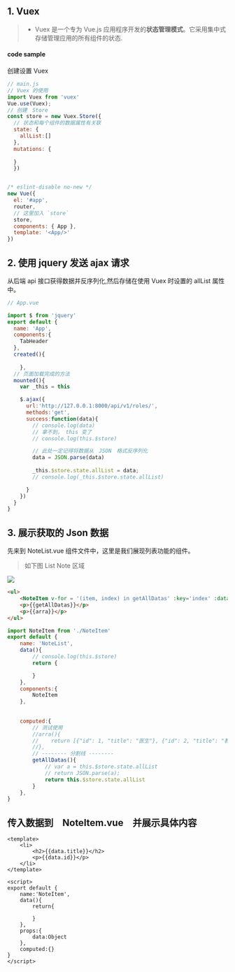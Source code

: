 ## 1. Vuex

> - Vuex 是一个专为 Vue.js 应用程序开发的**状态管理模式**。它采用集中式存储管理应用的所有组件的状态.

  

####  code sample

创建设置 Vuex

```javascript
// main.js
// Vuex 的使用
import Vuex from 'vuex'
Vue.use(Vuex);
// 创建　Store
const store = new Vuex.Store({
  // 状态和每个组件的数据属性有关联
  state: { 
    allList:[]
  },
  mutations: {
  
  }
  })


/* eslint-disable no-new */
new Vue({
  el: '#app',
  router,
  // 这里加入 `store`
  store,
  components: { App },
  template: '<App/>'
})

```



## 2. 使用 jquery 发送 ajax 请求

从后端 api 接口获得数据并反序列化,然后存储在使用 Vuex 时设置的 allList 属性中。

```javascript
// App.vue

import $ from 'jquery'
export default {
  name: 'App',
  components:{
    TabHeader
  },
  created(){
    
    },
  // 页面加载完成的方法
  mounted(){
    var _this = this

    $.ajax({
      url:'http://127.0.0.1:8000/api/v1/roles/',
      methods:'get',
      success:function(data){
        // console.log(data)
        // 拿不到， this 变了
        // console.log(this.$store)

        // 此处一定记得将数据从　JSON　格式反序列化
        data = JSON.parse(data)
        
        _this.$store.state.allList = data;
        // console.log(_this.$store.state.allList)

      }
    })
  }
}
```



## 3. 展示获取的 Json 数据

先来到 NoteList.vue 组件文件中，这里是我们展现列表功能的组件。

> 如下图 List Note 区域

![](/run/media/yuyi/068AE93F8AE92BBD/python/vue/images/NoteList_00.png)

```html
<ul>
    <NoteItem v-for = '(item, index) in getAllDatas' :key='index' :data='item'></NoteItem>
    <p>{{getAllDatas}}</p>
    <p>{{arra}}</p> 
</ul>
```






```javascript
import NoteItem from './NoteItem'
export default {
    name: 'NoteList',
    data(){
        // console.log(this.$store)
        return {

        }
    },
    components:{
        NoteItem
    },
    
 	
    computed:{
        // 测试使用
        //arra(){
        //    return [{"id": 1, "title": "医生"}, {"id": 2, "title": "教师"}, {"id": 3, "title": "学生"}]
        //},
        // -------- 分割线 --------
        getAllDatas(){
            // var a = this.$store.state.allList
            // return JSON.parse(a);
            return this.$store.state.allList
        }
    },
}
```

## 传入数据到　NoteItem.vue　并展示具体内容

```vue
<template>
    <li>
        <h2>{{data.title}}</h2>
        <p>{{data.id}}</p>
    </li>
</template>

<script>
export default {
    name:'NoteItem',
    data(){
        return{

        }
    },
    props:{
        data:Object
    },
    computed:{}
}
</script>
```

